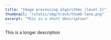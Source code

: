 ```yaml
---
title: "Image processing algorithms (level 2)"
thumbnail: "/static/img/track/thumb-lena.png"
excerpt: "This is a short description"
---
```

This is a longer description
